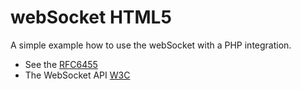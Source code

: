 # webSocket HTML5

A simple example how to use the webSocket with a PHP integration. 

* See the [RFC6455](https://tools.ietf.org/html/rfc6455)
* The WebSocket API [W3C](http://www.w3.org/TR/2011/WD-websockets-20110929/)
